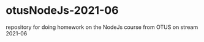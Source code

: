 # otusNodeJs-2021-06
repository for doing homework on the NodeJs course from OTUS on stream 2021-06
